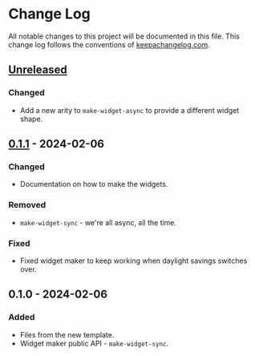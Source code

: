 # Change Log
All notable changes to this project will be documented in this file. This change log follows the conventions of [keepachangelog.com](http://keepachangelog.com/).

## [Unreleased]
### Changed
- Add a new arity to `make-widget-async` to provide a different widget shape.

## [0.1.1] - 2024-02-06
### Changed
- Documentation on how to make the widgets.

### Removed
- `make-widget-sync` - we're all async, all the time.

### Fixed
- Fixed widget maker to keep working when daylight savings switches over.

## 0.1.0 - 2024-02-06
### Added
- Files from the new template.
- Widget maker public API - `make-widget-sync`.

[Unreleased]: https://sourcehost.site/your-name/jepsen.ydb/compare/0.1.1...HEAD
[0.1.1]: https://sourcehost.site/your-name/jepsen.ydb/compare/0.1.0...0.1.1
